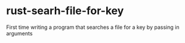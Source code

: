 # rust-searh-file-for-key
First time writing a program that searches a file for a key by passing in arguments

